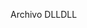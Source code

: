 <span data-ttu-id="0db9e-101">Archivo DLL</span><span class="sxs-lookup"><span data-stu-id="0db9e-101">DLL</span></span>